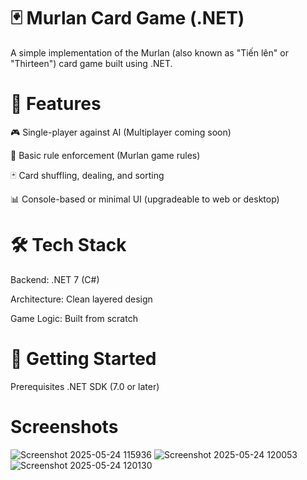 # 🃏 Murlan Card Game (.NET)

A simple implementation of the Murlan (also known as "Tiến lên" or "Thirteen") card game built using .NET.

# 🚀 Features

🎮 Single-player against AI (Multiplayer coming soon)

🧠 Basic rule enforcement (Murlan game rules)

🃏 Card shuffling, dealing, and sorting

📊 Console-based or minimal UI (upgradeable to web or desktop)

# 🛠️ Tech Stack

Backend: .NET 7 (C#)

Architecture: Clean layered design

Game Logic: Built from scratch

# 🏁 Getting Started
Prerequisites
.NET SDK (7.0 or later)

# Screenshots
![Screenshot 2025-05-24 115936](https://github.com/user-attachments/assets/00c3b14c-f7f1-4c41-9333-7b012d147e56)
![Screenshot 2025-05-24 120053](https://github.com/user-attachments/assets/cdeffdb6-be5b-4e5b-ba77-058d4bfee9e5)
![Screenshot 2025-05-24 120130](https://github.com/user-attachments/assets/6eb96672-bab3-437a-9931-fee359482c4e)




